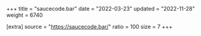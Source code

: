 +++
title = "saucecode.bar"
date = "2022-03-23"
updated = "2022-11-28"
weight = 6740

[extra]
source = "https://saucecode.bar/"
ratio = 100
size = 7
+++
